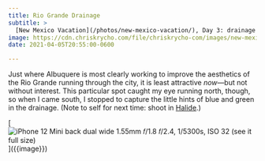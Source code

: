 ```yaml
---
title: Rio Grande Drainage
subtitle: >
  [New Mexico Vacation](/photos/new-mexico-vacation/), Day 3: drainage water running into the Rio Grande, spotted on my run
image: https://cdn.chriskrycho.com/file/chriskrycho-com/images/new-mexico-vacation/20210405.jpg
date: 2021-04-05T20:55:00-0600

---
```


Just where Albuquere is most clearly working to improve the aesthetics of the Rio Grande running through the city, it is least attractive *now*—but not without interest. This particular spot caught my eye running north, though, so when I came south, I stopped to capture the little hints of blue and green in the drainage. (Note to self for next time: shoot in [Halide](https://halide.cam).)

[![iPhone 12 Mini back dual wide 1.55mm 𝑓/1.8   
𝑓/2.4, 1/5300s, <abbr>ISO</abbr> 32  
[(see it full size)]({{image}})]({{image}})]({{image}})
